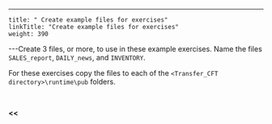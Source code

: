 ---
    title: " Create example files for exercises"
    linkTitle: "Create example files for exercises"
    weight: 390
---Create 3 files, or more, to use in these example exercises. Name the files `SALES_report`, `DAILY_news`, and `INVENTORY`.

For these exercises copy the files to each of the `<Transfer_CFT directory>\runtime\pub` folders.

 

****&lt;&lt;**** [](../../)

